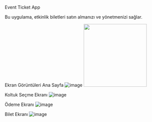 Event Ticket App

Bu uygulama, etkinlik biletleri satın almanızı ve yönetmenizi sağlar.

Ekran Görüntüleri
Ana Sayfa
![image](https://github.com/hsefakcay/event_ticket_app/assets/121294367/09ab6d3b-4cf5-42b8-a016-b46c4c21cb7d)
<img src="https://github.com/hsefakcay/event_ticket_app/assets/121294367/09ab6d3b-4cf5-42b8-a016-b46c4c21cb7d" width=200 height=200>

Koltuk Seçme Ekranı
![image](https://github.com/hsefakcay/event_ticket_app/assets/121294367/59497c26-c80c-4b84-88c8-96550266bbbb)

Ödeme Ekranı
![image](https://github.com/hsefakcay/event_ticket_app/assets/121294367/df72e2f5-1258-416d-a038-616d8a240e15)

Bilet Ekranı
![image](https://github.com/hsefakcay/event_ticket_app/assets/121294367/c424f776-c676-483e-9ad2-a9420f17872e)
